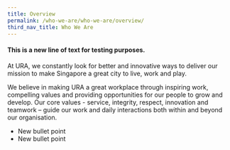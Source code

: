 ```yaml
---
title: Overview
permalink: /who-we-are/who-we-are/overview/
third_nav_title: Who We Are
---
```



#### This is a new line of text for testing purposes.

At URA, we constantly look for better and innovative ways to deliver our mission to make Singapore a great city to live, work and play.

We believe in making URA a great workplace through inspiring work, compelling values and providing opportunities for our people to grow and develop. Our core values - service, integrity, respect, innovation and teamwork – guide our work and daily interactions both within and beyond our organisation.

* New bullet point
* New bullet point